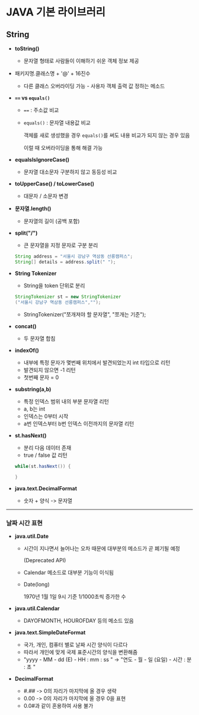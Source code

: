 # JAVA 기본 라이브러리



## String

- **toString()**

  - 문자열 형태로 사람들이 이해하기 쉬운 객체 정보 제공
- 패키지명.클래스명 + '@' + 16진수
  - 다른 클래스 오버라이딩 가능 - 사용자 객체 출력 값 정하는 메소드

- **`==` vs `equals()`**

  - `==` : 주소값 비교

  - `equals()` : 문자열 내용값 비교

    객체를 새로 생성했을 경우 `equals()`를 써도 내용 비교가 되지 않는 경우 있음

    이럴 때 오버라이딩을 통해 해결 가능

- **equalsIsIgnoreCase()**

  - 문자열 대소문자 구분하지 않고 동등성 비교

- **toUpperCase() / toLowerCase()**

  - 대문자 / 소문자 변경

- **문자열.length()**

  - 문자열의 길이 (공백 포함)

- **split("/")**

  - 큰 문자열을 지정 문자로 구분 분리

  ```java
  String address = "서울시 강남구 역삼동 선릉캠퍼스";
  String[] details = address.split(" ");
  ```

- **String Tokenizer**

  - String을 token 단위로 분리

  ```java
  StringTokenizer st = new StringTokenizer
  ("서울시 강남구 역삼동 선릉캠퍼스","");
  ```

  - StringTokenizer("쪼개져야 할 문자열", "쪼개는 기준");

- **concat()**

  - 두 문자열 합침

- **indexOf()**

  - 내부에 특정 문자가 몇번째 위치에서 발견되었는지 int 타입으로 리턴
  - 발견되지 않으면 -1 리턴
  - 첫번째 문자 = 0

- **substring(a,b)**

  - 특정 인덱스 범위 내의 부분 문자열 리턴
  - a, b는 int
  - 인덱스는 0부터 시작
  - a번 인덱스부터 b번 인덱스 이전까지의 문자열 리턴

- **st.hasNext()**

  - 분리 다음 데이터 존재
  - true / false 값 리턴

  ```java
  while(st.hasNext()) {
  	
  }
  ```

- **java.text.DecimalFormat**
  
  - 숫자 + 양식 -> 문자열

---

### 날짜 시간 표현

- **java.util.Date**

  - 시간이 지나면서 늘어나는 오차 때문에 대부분의 메소드가 곧 폐기될 예정

    (Deprecated API)

  - Calendar 메소드로 대부분 기능이 이식됨

  - Date(long)

    1970년 1월 1일 9시 기준 1/1000초씩 증가한 수
- **java.util.Calendar**
  
  - DAYOFMONTH, HOUROFDAY 등의 메소드 있음
- **java.text.SimpleDateFormat**
  
  - 국가, 개인, 컴퓨터 별로 날짜 시간 양식이 다르다
  - 따라서 개인에 맞게 국제 표준시간의 양식을 변환해줌
  - "yyyy - MM - dd (E) - HH : mm : ss " -> "연도 - 월 - 일 (요일) - 시간 : 분 : 초 "

- **DecimalFormat**
  - #.## -> 0의 자리가 마지막에 올 경우 생략
  - 0.00 -> 0의 자리가 마지막에 올 경우 0을 표현
  - 0.0#과 같이 혼용하여 사용 불가

